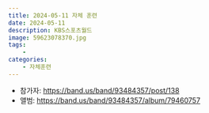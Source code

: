 ```yaml
---
title: 2024-05-11 자체 훈련
date: 2024-05-11
description: KBS스포츠월드
image: 59623078370.jpg
tags:
    - 
categories:
    - 자체훈련
---
```


- 참가자: https://band.us/band/93484357/post/138
- 앨범: https://band.us/band/93484357/album/79460757